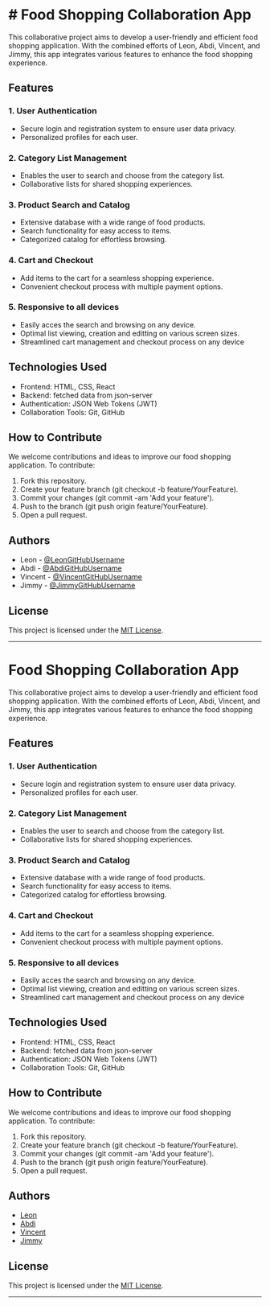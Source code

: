 # # Food Shopping Collaboration App

This collaborative project aims to develop a user-friendly and efficient food shopping application. With the combined efforts of Leon, Abdi, Vincent, and Jimmy, this app integrates various features to enhance the food shopping experience.

## Features

### 1. User Authentication
- Secure login and registration system to ensure user data privacy.
- Personalized profiles for each user.

### 2. Category List Management
- Enables the user to search and choose from the category list.
- Collaborative lists for shared shopping experiences.

### 3. Product Search and Catalog
- Extensive database with a wide range of food products.
- Search functionality for easy access to items.
- Categorized catalog for effortless browsing.

### 4. Cart and Checkout
- Add items to the cart for a seamless shopping experience.
- Convenient checkout process with multiple payment options.

### 5. Responsive to all devices
- Easily acces the search and browsing on any device.
- Optimal list viewing, creation and editting on various screen sizes.
- Streamlined cart management and checkout process on any device

## Technologies Used

- Frontend: HTML, CSS, React
- Backend: fetched data from json-server
- Authentication: JSON Web Tokens (JWT)
- Collaboration Tools: Git, GitHub

## How to Contribute

We welcome contributions and ideas to improve our food shopping application. To contribute:

1. Fork this repository.
2. Create your feature branch (git checkout -b feature/YourFeature).
3. Commit your changes (git commit -am 'Add your feature').
4. Push to the branch (git push origin feature/YourFeature).
5. Open a pull request.

## Authors

- Leon - [@LeonGitHubUsername](https://github.com/Leon-kxng)
- Abdi - [@AbdiGitHubUsername](https://github.com/masud520)
- Vincent - [@VincentGitHubUsername](https://github.com/asiagovincent)
- Jimmy - [@JimmyGitHubUsername](https://github.com/jimmymakumi)

## License

This project is licensed under the [MIT License](LICENSE.md).

---
# Food Shopping Collaboration App

This collaborative project aims to develop a user-friendly and efficient food shopping application. With the combined efforts of Leon, Abdi, Vincent, and Jimmy, this app integrates various features to enhance the food shopping experience.

## Features

### 1. User Authentication
- Secure login and registration system to ensure user data privacy.
- Personalized profiles for each user.

### 2. Category List Management
- Enables the user to search and choose from the category list.
- Collaborative lists for shared shopping experiences.

### 3. Product Search and Catalog
- Extensive database with a wide range of food products.
- Search functionality for easy access to items.
- Categorized catalog for effortless browsing.

### 4. Cart and Checkout
- Add items to the cart for a seamless shopping experience.
- Convenient checkout process with multiple payment options.

### 5. Responsive to all devices
- Easily acces the search and browsing on any device.
- Optimal list viewing, creation and editting on various screen sizes.
- Streamlined cart management and checkout process on any device

## Technologies Used

- Frontend: HTML, CSS, React
- Backend: fetched data from json-server
- Authentication: JSON Web Tokens (JWT)
- Collaboration Tools: Git, GitHub

## How to Contribute

We welcome contributions and ideas to improve our food shopping application. To contribute:

1. Fork this repository.
2. Create your feature branch (git checkout -b feature/YourFeature).
3. Commit your changes (git commit -am 'Add your feature').
4. Push to the branch (git push origin feature/YourFeature).
5. Open a pull request.

## Authors

- [Leon](https://github.com/Leon-kxng)
- [Abdi](https://github.com/masud520)
- [Vincent](https://github.com/asiagovincent)
- [Jimmy](https://github.com/jimmymakumi)

## License

This project is licensed under the [MIT License](LICENSE.md).

---